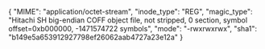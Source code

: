 {
  "MIME": "application/octet-stream",
  "inode_type": "REG",
  "magic_type": "Hitachi SH big-endian COFF object file, not stripped, 0 section, symbol offset=0xb000000, -1471574722 symbols",
  "mode": "-rwxrwxrwx",
  "sha1": "b149e5a653912927798ef26062aab4727a23e12a"
}